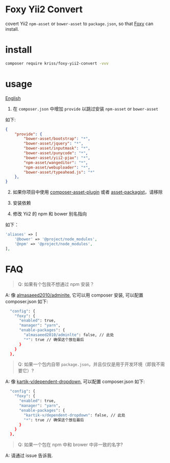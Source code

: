 # Foxy Yii2 Convert

covert Yii2 `npm-asset` or `bower-asset` to `package.json`, so that [Foxy](https://github.com/fxpio/foxy) can install.

# install

```bash
composer require kriss/foxy-yii2-convert -vvv
```

# usage

[English](README.md)

1. 在 `composer.json` 中增加 `provide` 以跳过安装 `npm-asset` or `bower-asset`

如下:

```json
{
    "provide": {
        "bower-asset/bootstrap": "*",
        "bower-asset/jquery": "*",
        "bower-asset/inputmask": "*",
        "bower-asset/punycode": "*",
        "bower-asset/yii2-pjax": "*",
        "npm-asset/wangeditor": "*",
        "npm-asset/webuploader": "*",
        "bower-asset/typeahead.js": "*"
    },
}
```

2. 如果你项目中使用 [composer-asset-plugin](https://github.com/fxpio/composer-asset-plugin) 或者 [asset-packagist](https://github.com/hiqdev/asset-packagist)，请移除

3. 安装依赖

4. 修改 Yii2 的 npm 和 bower 别名指向

如下：

```php
'aliases' => [
    '@bower' => '@project/node_modules',
    '@npm' => '@project/node_modules',
],
```

# FAQ

> Q: 如果有个包我不想通过 npm 安装？

A: 像 [almasaeed2010/adminlte](https://github.com/almasaeed2010/adminlte), 它可以用 composer 安装, 可以配置 composer.json 如下:

```bash
  "config": {
    "foxy": {
      "enabled": true,
      "manager": "yarn",
      "enable-packages": {
        "almasaeed2010/adminlte": false, // 此处
        "*": true // 确保这个放在最后
      }
    }
  },
```

> Q: 如果一个包内自带 `package.json`，并且仅仅是用于开发环境（即我不需要它）?

A: 像 [kartik-v/dependent-dropdown](https://github.com/kartik-v/dependent-dropdown), 可以配置 composer.json 如下:

```bash
  "config": {
    "foxy": {
      "enabled": true,
      "manager": "yarn",
      "enable-packages": {
        "kartik-v/dependent-dropdown": false, // 此处
        "*": true // 确保这个放在最后
      }
    }
  },
```

> Q: 如果一个包在 npm 中和 brower 中非一致的名字?

A: 请通过 issue 告诉我.
